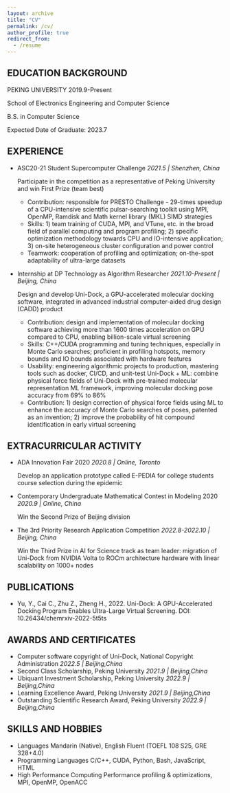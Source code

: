 ```yaml
---
layout: archive
title: "CV"
permalink: /cv/
author_profile: true
redirect_from:
  - /resume
---
```


## EDUCATION BACKGROUND
PEKING UNIVERSITY	2019.9-Present

School of Electronics Engineering and Computer Science

B.S. in Computer Science

Expected Date of Graduate: 2023.7

## EXPERIENCE
* ASC20-21 Student Supercomputer Challenge *2021.5 | Shenzhen, China*

  Participate in the competition as a representative of Peking University and win First Prize (team best)
  
  - Contribution: responsible for PRESTO Challenge - 29-times speedup of a CPU-intensive scientific pulsar-searching toolkit using MPI, OpenMP, Ramdisk and Math kernel library (MKL) SIMD strategies
  - Skills: 1) team training of CUDA, MPI, and VTune, etc. in the broad field of parallel computing and program profiling; 2) specific optimization methodology towards CPU and IO-intensive application; 3) on-site heterogeneous cluster configuration and power control
  - Teamwork: cooperation of profiling and optimization; on-the-spot adaptability of ultra-large datasets

* Internship at DP Technology as Algorithm Researcher	*2021.10-Present | Beijing, China*

  Design and develop Uni-Dock, a GPU-accelerated molecular docking software, integrated in advanced industrial computer-aided drug design (CADD) product 
  - Contribution: design and implementation of molecular docking software achieving more than 1600 times acceleration on GPU compared to CPU, enabling billion-scale virtual screening
  - Skills: C++/CUDA programming and tuning techniques, especially in Monte Carlo searches; proficient in profiling hotspots, memory bounds and IO bounds associated with hardware features
  - Usability: engineering algorithmic projects to production, mastering tools such as docker, CI/CD, and unit-test
  Uni-Dock + ML: combine physical force fields of Uni-Dock with pre-trained molecular representation ML framework, improving molecular docking pose accuracy from 69% to 86%
  - Contribution: 1) design correction of physical force fields using ML to enhance the accuracy of Monte Carlo searches of poses, patented as an invention; 2) improve the probability of hit compound identification in early virtual screening

## EXTRACURRICULAR ACTIVITY
* ADA Innovation Fair 2020 	*2020.8 | Online, Toronto*

  Develop an application prototype called E-PEDIA for college students course selection during the epidemic
* Contemporary Undergraduate Mathematical Contest in Modeling 2020 *2020.9 | Online, China*
  
  Win the Second Prize of Beijing division
* The 3rd  Priority Research Application Competition *2022.8-2022.10 | Beijing, China*
  
  Win the Third Prize in AI for Science track as team leader: migration of Uni-Dock from NVIDIA Volta to ROCm architecture hardware with linear scalability on 1000+ nodes

## PUBLICATIONS
* Yu, Y., Cai C., Zhu Z., Zheng H., 2022. Uni-Dock: A GPU-Accelerated Docking Program Enables Ultra-Large Virtual Screening. DOI: 10.26434/chemrxiv-2022-5t5ts

## AWARDS AND CERTIFICATES
* Computer software copyright of Uni-Dock, National Copyright Administration	*2022.5 | Beijing,China*
* Second Class Scholarship, Peking University	 *2021.9 | Beijing,China*
* Ubiquant Investment Scholarship, Peking University	*2022.9 | Beijing,China*
* Learning Excellence Award, Peking University	*2021.9 | Beijing,China*
* Outstanding Scientific Research Award, Peking University	*2022.9 | Beijing,China*

## SKILLS AND HOBBIES
* Languages					Mandarin (Native), English Fluent (TOEFL 108 S25, GRE 328+4.0)
* Programming Languages		C/C++, CUDA, Python, Bash, JavaScript, HTML
* High Performance Computing	Performance profiling & optimizations, MPI, OpenMP, OpenACC
